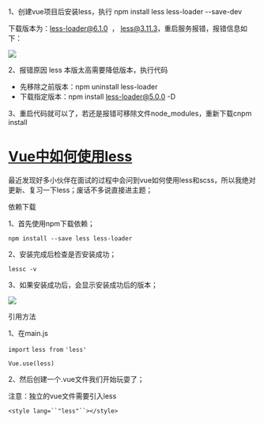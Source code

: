 1、创建vue项目后安装less，执行 npm install less less-loader --save-dev

下载版本为：less-loader@6.1.0  ， less@3.11.3，重启服务报错，报错信息如下：

![](https://img-blog.csdnimg.cn/20200608205808789.png?x-oss-process=image/watermark,type_ZmFuZ3poZW5naGVpdGk,shadow_10,text_aHR0cHM6Ly9ibG9nLmNzZG4ubmV0L2xpbG9uZ3dlaTQzMjE=,size_16,color_FFFFFF,t_70)

2、报错原因 less 本版太高需要降低版本，执行代码 

-   先移除之前版本：npm uninstall less-loader
-   下载指定版本：npm install less-loader@5.0.0 -D

3、重启代码就可以了，若还是报错可移除文件node_modules，重新下载cnpm install



# [Vue中如何使用less](https://www.cnblogs.com/qdwds/p/11516181.html)

最近发现好多小伙伴在面试的过程中会问到vue如何使用less和scss，所以我绝对更新、复习一下less；废话不多说直接进主题；

依赖下载

1、首先使用npm下载依赖；

`npm install --save less less-loader`

2、安装完成后检查是否安装成功；

`lessc -v`

3、如果安装成功后，会显示安装成功后的版本；

![](https://img2018.cnblogs.com/blog/1746115/201909/1746115-20190913101513546-1354302061.png)

引用方法

1、在main.js

`import` `less from` `'less'`

`Vue.use(less)`

2、然后创建一个.vue文件我们开始玩耍了；

注意：独立的vue文件需要引入less

`<style lang=``"less"``></style>`
